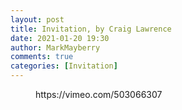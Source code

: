 ```yaml
---
layout: post
title: Invitation, by Craig Lawrence
date: 2021-01-20 19:30
author: MarkMayberry
comments: true
categories: [Invitation]
---
```

<!-- wp:embed {"url":"https://vimeo.com/503066307","type":"video","providerNameSlug":"vimeo","responsive":true,"className":"wp-embed-aspect-4-3 wp-has-aspect-ratio"} -->
<figure class="wp-block-embed is-type-video is-provider-vimeo wp-block-embed-vimeo wp-embed-aspect-4-3 wp-has-aspect-ratio"><div class="wp-block-embed__wrapper">
https://vimeo.com/503066307
</div></figure>
<!-- /wp:embed -->
